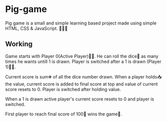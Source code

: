 # Pig-game
Pig game is a small and simple learning based project made using simple HTML, CSS & JavaScript. 🧑🏻‍💻

## Working

Game starts with Player 0(Active Player)👨🏻. He can roll the dice🎲 as many times he wants untill 1 is drawn. Player is switched after a 1 is drawn (Player 1)👱🏻. 

Current score is sum➕ of all the dice number drawn. When a player holds📥 the value, current score is added to final score at top and value of current score resets to 0. Player is switched after holding value.

When a 1 is drawn active player's current score resets to 0 and player is switched.

First player to reach final score of 100💯 wins the game🥇.
